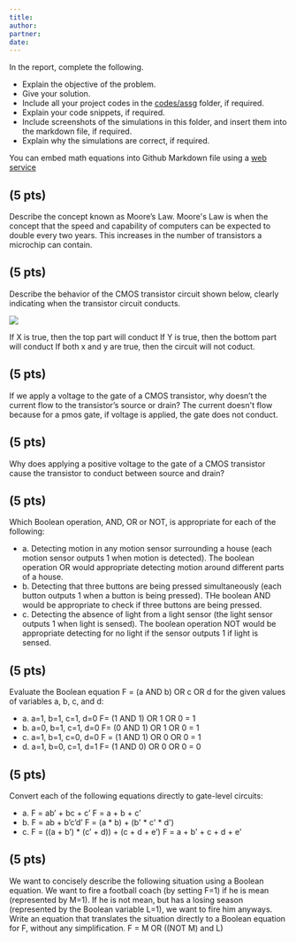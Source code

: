 ```yaml
---
title: 
author:
partner:
date:
---
```


In the report, complete the following.
- Explain the objective of the problem.
- Give your solution.
- Include all your project codes in the [codes/assg](../../codes/assg) folder,
  if required.
- Explain your code snippets, if required.
- Include screenshots of the simulations in this folder, and insert them into
  the markdown file, if required.
- Explain why the simulations are correct, if required.

You can embed math equations into Github Markdown file using a [web service](https://www.codecogs.com/latex/eqneditor.php)

## (5 pts)
Describe the concept known as Moore’s Law.
Moore's Law is when the concept that the speed and capability of computers can be expected to double every two years. This increases in the number of transistors a microchip can contain.

## (5 pts)
Describe the behavior of the CMOS transistor
circuit shown below, clearly indicating
when the transistor circuit conducts.

![](figures/problem_2.png)

If X is true, then the top part will conduct
If Y is true, then the bottom part will conduct
If both x and y are true, then the circuit will not coduct.
## (5 pts)
If we apply a voltage to the gate of a CMOS transistor, why doesn’t the current flow
to the transistor’s source or drain?
The current doesn't flow because for a pmos gate, if voltage is applied, the gate does not conduct.

## (5 pts)
 Why does applying a positive voltage to the gate of a CMOS transistor cause the
transistor to conduct between source and drain?


## (5 pts)
Which Boolean operation, AND, OR or NOT, is appropriate for each of the following:
- a. Detecting motion in any motion sensor surrounding a house (each motion sensor outputs 1 when motion is detected).
The boolean operation OR would appropriate detecting motion around different parts of a house.
- b. Detecting that three buttons are being pressed simultaneously (each button outputs 1 when a button is being pressed).
THe boolean AND would be appropriate to check if three buttons are being pressed.
- c. Detecting the absence of light from a light sensor (the light sensor outputs 1
when light is sensed).
The boolean operation NOT would be appropriate detecting for no light if the sensor outputs 1 if light is sensed.

## (5 pts)
Evaluate the Boolean equation F = (a AND b) OR c OR d for the given values of
variables a, b, c, and d:
- a. a=1, b=1, c=1, d=0
F= (1 AND 1) OR 1 OR 0 = 1
- b. a=0, b=1, c=1, d=0
F= (0 AND 1) OR 1 OR 0 = 1
- c. a=1, b=1, c=0, d=0
F = (1 AND 1) OR 0 OR 0 = 1
- d. a=1, b=0, c=1, d=1
F= (1 AND 0) OR 0 OR 0 = 0

## (5 pts)
Convert each of the following equations directly to gate-level circuits:
- a. F = ab’ + bc + c’
F = a + b + c'
- b. F = ab + b’c’d’
F = (a * b) + (b' * c' * d')
- c. F = ((a + b’) * (c’ + d)) + (c + d + e’)
F = a + b' + c + d + e'

## (5 pts)
We want to concisely describe the following situation using a Boolean equation. We
want to fire a football coach (by setting F=1) if he is mean (represented by M=1). If
he is not mean, but has a losing season (represented by the Boolean variable L=1),
we want to fire him anyways. Write an equation that translates the situation directly
to a Boolean equation for F, without any simplification.
F = M OR ((NOT M) and L)

